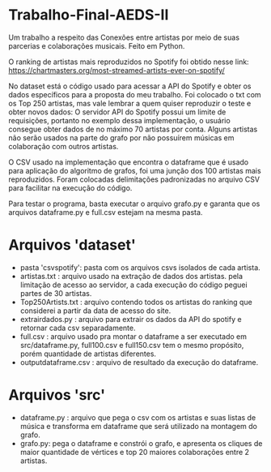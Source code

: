 # Trabalho-Final-AEDS-II
Um trabalho a respeito das Conexões entre artistas por meio de suas parcerias e colaborações musicais. Feito em Python.

O ranking de artistas mais reproduzidos no Spotify foi obtido nesse link:
https://chartmasters.org/most-streamed-artists-ever-on-spotify/

No dataset está o código usado para acessar a API do Spotify e obter os dados específicos para a proposta do meu trabalho.
Foi colocado o txt com os Top 250 artistas, mas vale lembrar a quem quiser reproduzir o teste e obter novos dados:
O servidor API do Spotify possui um limite de requisições, portanto no exemplo dessa implementação, o usuário consegue obter dados de no máximo 70 artistas por conta.
Alguns artistas não serão usados na parte do grafo por não possuírem músicas em colaboração com outros artistas.

O CSV usado na implementação que encontra o dataframe que é usado para aplicação do algoritmo de grafos, foi uma junção dos 100 artistas mais reproduzidos.
Foram colocadas delimitações padronizadas no arquivo CSV para facilitar na execução do código.

Para testar o programa, basta executar o arquivo grafo.py e garanta que os arquivos dataframe.py e full.csv estejam na mesma pasta.

# Arquivos 'dataset'

- pasta 'csvspotify': pasta com os arquivos csvs isolados de cada artista.
- artistas.txt : arquivo usado na extração de dados dos artistas. pela limitação de acesso ao servidor, a cada execução do código peguei partes de 30 artistas.
- Top250Artists.txt : arquivo contendo todos os artistas do ranking que considerei a partir da data de acesso do site.
- extrairdados.py : arquivo para extrair os dados da API do spotify e retornar cada csv separadamente.
- full.csv : arquivo usado pra montar o dataframe a ser executado em src/dataframe.py, full100.csv e full150.csv tem o mesmo propósito, porém quantidade de artistas diferentes.
- outputdataframe.csv : arquivo de resultado da execução do dataframe.

# Arquivos 'src'

- dataframe.py : arquivo que pega o csv com os artistas e suas listas de música e transforma em dataframe que será utilizado na montagem do grafo.
- grafo.py: pega o dataframe e constrói o grafo, e apresenta os cliques de maior quantidade de vértices e top 20 maiores colaborações entre 2 artistas.
